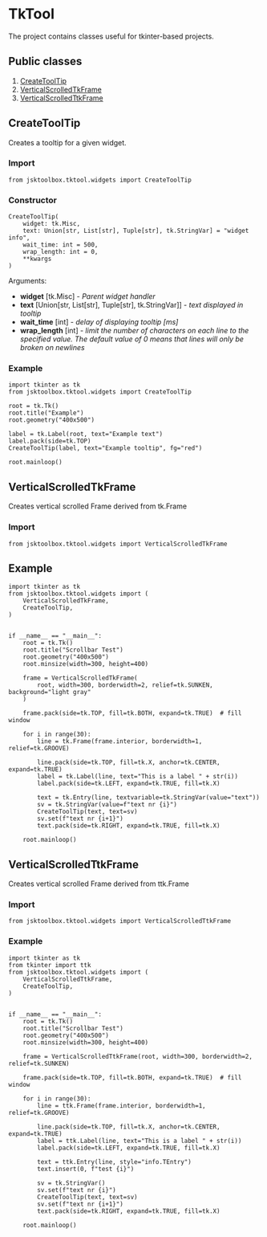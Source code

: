 # TkTool

The project contains classes useful for tkinter-based projects.

## Public classes

1. [CreateToolTip](https://github.com/Szumak75/JskToolBox/blob/1.1.4/docs/TkTool.md#createtooltip)
1. [VerticalScrolledTkFrame](https://github.com/Szumak75/JskToolBox/blob/1.1.4/docs/TkTool.md#verticalscrolledtkframe)
1. [VerticalScrolledTtkFrame](https://github.com/Szumak75/JskToolBox/blob/1.1.4/docs/TkTool.md#verticalscrolledttkframe)

## CreateToolTip

Creates a tooltip for a given widget.

### Import

```
from jsktoolbox.tktool.widgets import CreateToolTip
```

### Constructor

```
CreateToolTip(
    widget: tk.Misc, 
    text: Union[str, List[str], Tuple[str], tk.StringVar] = "widget info", 
    wait_time: int = 500, 
    wrap_length: int = 0, 
    **kwargs
)
```

Arguments:

- **widget** [tk.Misc] - _Parent widget handler_
- **text** [Union[str, List[str], Tuple[str], tk.StringVar]] - _text displayed in tooltip_
- **wait_time** [int] - _delay of displaying tooltip [ms]_
- **wrap_length** [int] - _limit the number of characters on each line to the specified value.
                The default value of 0 means that lines will only be broken on newlines_

### Example

```
import tkinter as tk
from jsktoolbox.tktool.widgets import CreateToolTip

root = tk.Tk()
root.title("Example")
root.geometry("400x500")

label = tk.Label(root, text="Example text")
label.pack(side=tk.TOP)
CreateToolTip(label, text="Example tooltip", fg="red")

root.mainloop()
```

## VerticalScrolledTkFrame

Creates vertical scrolled Frame derived from tk.Frame

### Import

```
from jsktoolbox.tktool.widgets import VerticalScrolledTkFrame
```

## Example

```
import tkinter as tk
from jsktoolbox.tktool.widgets import (
    VerticalScrolledTkFrame,
    CreateToolTip,
)


if __name__ == "__main__":
    root = tk.Tk()
    root.title("Scrollbar Test")
    root.geometry("400x500")
    root.minsize(width=300, height=400)

    frame = VerticalScrolledTkFrame(
        root, width=300, borderwidth=2, relief=tk.SUNKEN, background="light gray"
    )

    frame.pack(side=tk.TOP, fill=tk.BOTH, expand=tk.TRUE)  # fill window

    for i in range(30):
        line = tk.Frame(frame.interior, borderwidth=1, relief=tk.GROOVE)

        line.pack(side=tk.TOP, fill=tk.X, anchor=tk.CENTER, expand=tk.TRUE)
        label = tk.Label(line, text="This is a label " + str(i))
        label.pack(side=tk.LEFT, expand=tk.TRUE, fill=tk.X)

        text = tk.Entry(line, textvariable=tk.StringVar(value="text"))
        sv = tk.StringVar(value=f"text nr {i}")
        CreateToolTip(text, text=sv)
        sv.set(f"text nr {i+1}")
        text.pack(side=tk.RIGHT, expand=tk.TRUE, fill=tk.X)

    root.mainloop()
```

## VerticalScrolledTtkFrame

Creates vertical scrolled Frame derived from ttk.Frame

### Import

```
from jsktoolbox.tktool.widgets import VerticalScrolledTtkFrame
```

### Example

```
import tkinter as tk
from tkinter import ttk
from jsktoolbox.tktool.widgets import (
    VerticalScrolledTtkFrame,
    CreateToolTip,
)


if __name__ == "__main__":
    root = tk.Tk()
    root.title("Scrollbar Test")
    root.geometry("400x500")
    root.minsize(width=300, height=400)

    frame = VerticalScrolledTtkFrame(root, width=300, borderwidth=2, relief=tk.SUNKEN)

    frame.pack(side=tk.TOP, fill=tk.BOTH, expand=tk.TRUE)  # fill window

    for i in range(30):
        line = ttk.Frame(frame.interior, borderwidth=1, relief=tk.GROOVE)

        line.pack(side=tk.TOP, fill=tk.X, anchor=tk.CENTER, expand=tk.TRUE)
        label = ttk.Label(line, text="This is a label " + str(i))
        label.pack(side=tk.LEFT, expand=tk.TRUE, fill=tk.X)

        text = ttk.Entry(line, style="info.TEntry")
        text.insert(0, f"test {i}")

        sv = tk.StringVar()
        sv.set(f"text nr {i}")
        CreateToolTip(text, text=sv)
        sv.set(f"text nr {i+1}")
        text.pack(side=tk.RIGHT, expand=tk.TRUE, fill=tk.X)

    root.mainloop()
```

